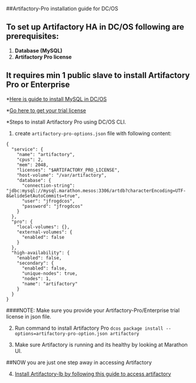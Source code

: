 ##Artifactory-Pro installation guide for DC/OS

## To set up Artifactory HA in DC/OS following are prerequisites:
1. **Database (MySQL)**
2. **Artifactory Pro license**

## It requires min 1 public slave to install Artifactory Pro or Enterprise

*[Here is guide to install MySQL in DC/OS](install-mysql.md)

*[Go here to get your trial license](https://www.jfrog.com/artifactory/free-trial-mesosphere/)

*Steps to install Artifactory Pro using DC/OS CLI.

1. create `artifactory-pro-options.json` file with following content:
```
{
  "service": {
    "name": "artifactory",
    "cpus": 2,
    "mem": 2048,
    "licenses": "$ARTIFACTORY_PRO_LICENSE",
    "host-volume": "/var/artifactory",
    "database": {
      "connection-string": "jdbc:mysql://mysql.marathon.mesos:3306/artdb?characterEncoding=UTF-8&elideSetAutoCommits=true",
      "user": "jfrogdcos",
      "password": "jfrogdcos"
    }
  },
  "pro": {
    "local-volumes": {},
    "external-volumes": {
      "enabled": false
    }
  },
  "high-availability": {
    "enabled": false,
    "secondary": {
      "enabled": false,
      "unique-nodes": true,
      "nodes": 1,
      "name": "artifactory"
    }
  }
}
```

####NOTE: Make sure you provide your Artifactory-Pro/Enterprise trial license in json file.

2. Run command to install Artifactory Pro ```dcos package install --options=artifactory-pro-option.json artifactory```

3. Make sure Artifactory is running and its healthy by looking at Marathon UI.

##NOW you are just one step away in accessing Artifactory

4. [Install Artifactory-lb by following this guide to access artifactory](install-artifactory-lb.md)
